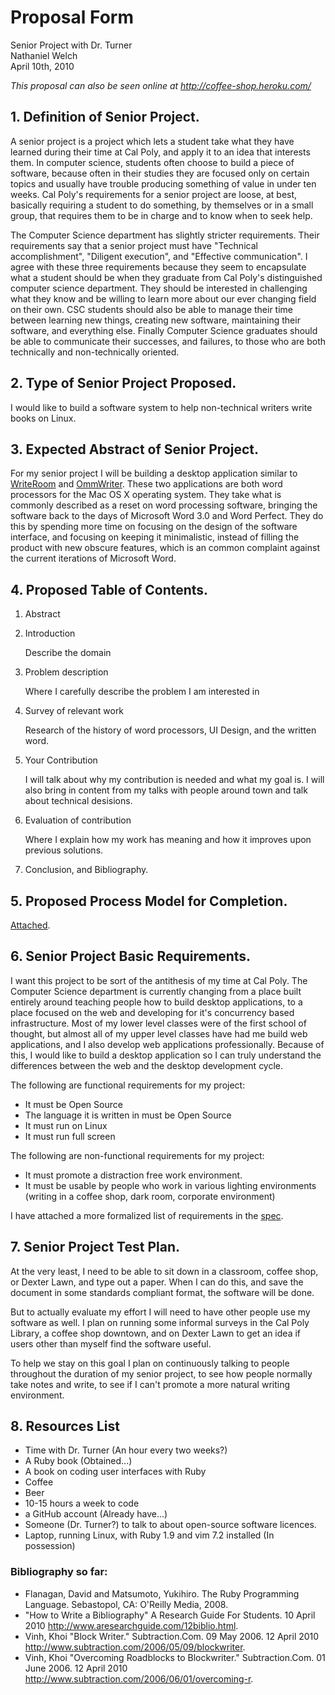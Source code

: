 # Proposal Form

Senior Project with Dr. Turner  
Nathaniel Welch  
April 10th, 2010  

_This proposal can also be seen online at <http://coffee-shop.heroku.com/>_

## 1. Definition of Senior Project.
 
A senior project is a project which lets a student take what they have learned
during their time at Cal Poly, and apply it to an idea that interests them. In
computer science, students often choose to build a piece of software, because
often in their studies they are focused only on certain topics and usually have
trouble producing something of value in under ten weeks. Cal Poly's
requirements for a senior project are loose, at best, basically requiring a
student to do something, by themselves or in a small group, that requires them
to be in charge and to know when to seek help.

The Computer Science department has slightly stricter requirements. Their
requirements say that a senior project must have "Technical accomplishment",
"Diligent execution", and "Effective communication". I agree with these three
requirements because they seem to encapsulate what a student should be when
they graduate from Cal Poly's distinguished computer science department. They
should be interested in challenging what they know and be willing to learn more
about our ever changing field on their own. CSC students should also be able to
manage their time between learning new things, creating new software,
maintaining their software, and everything else. Finally Computer Science
graduates should be able to communicate their successes, and failures, to those
who are both technically and non-technically oriented.

## 2. Type of Senior Project Proposed.
 
I would like to build a software system to help non-technical writers write
books on Linux.

## 3. Expected Abstract of Senior Project.

For my senior project I will be building a desktop application similar to
[WriteRoom][writeroom] and [OmmWriter][ommwriter]. These two applications are
both word processors for the Mac OS X operating system. They take what is
commonly described as a reset on word processing software, bringing the
software back to the days of Microsoft Word 3.0 and Word Perfect. They do this
by spending more time on focusing on the design of the software interface, and
focusing on keeping it minimalistic, instead of filling the product with new
obscure features, which is an common complaint against the current iterations
of Microsoft Word.

## 4. Proposed Table of Contents.

 1. Abstract
 2. Introduction
 
    Describe the domain
 
 3. Problem description
 
    Where I carefully describe the problem I am interested in
 
 4. Survey of relevant work
 
    Research of the history of word processors, UI Design, and the written word.
 
 5. Your Contribution

    I will talk about why my contribution is needed and what my goal is. I will
    also bring in content from my talks with people around town and talk about
    technical desisions.
 
 6. Evaluation of contribution
 
    Where I explain how my work has meaning and how it improves upon previous
    solutions.

 7. Conclusion, and Bibliography.
 
## 5. Proposed Process Model for Completion.

[Attached](/schedule).

## 6. Senior Project Basic Requirements.

 I want this project to be sort of the antithesis of my time at Cal Poly. The
 Computer Science department is currently changing from a place built entirely
 around teaching people how to build desktop applications, to a place focused
 on the web and developing for it's concurrency based infrastructure. Most of
 my lower level classes were of the first school of thought, but almost all of
 my upper level classes have had me build web applications, and I also develop
 web applications professionally. Because of this, I would like to build a
 desktop application so I can truly understand the differences between the web
 and the desktop development cycle.

 The following are functional requirements for my project:

 * It must be Open Source
 * The language it is written in must be Open Source
 * It must run on Linux
 * It must run full screen

The following are non-functional requirements for my project:

 * It must promote a distraction free work environment.
 * It must be usable by people who work in various lighting environments
   (writing in a coffee shop, dark room, corporate environment)

I have attached a more formalized list of requirements in the [spec](/spec).

## 7. Senior Project Test Plan.

At the very least, I need to be able to sit down in a classroom, coffee shop,
or Dexter Lawn, and type out a paper. When I can do this, and save the document
in some standards compliant format, the software will be done. 

But to actually evaluate my effort I will need to have other people use my
software as well. I plan on running some informal surveys in the Cal Poly
Library, a coffee shop downtown, and on Dexter Lawn to get an idea if users
other than myself find the software useful.

To help we stay on this goal I plan on continuously talking to people
throughout the duration of my senior project, to see how people normally take
notes and write, to see if I can't promote a more natural writing environment.

## 8. Resources List

 * Time with Dr. Turner (An hour every two weeks?)
 * A Ruby book (Obtained...)
 * A book on coding user interfaces with Ruby
 * Coffee
 * Beer
 * 10-15 hours a week to code
 * a GitHub account (Already have...)
 * Someone (Dr. Turner?) to talk to about open-source software licences.
 * Laptop, running Linux, with Ruby 1.9 and vim 7.2 installed (In possession)

### Bibliography so far:

 * Flanagan, David and Matsumoto, Yukihiro. The Ruby Programming Language. Sebastopol, CA: O'Reilly Media, 2008.
 * "How to Write a Bibliography" A Research Guide For Students. 10 April 2010 <http://www.aresearchguide.com/12biblio.html>.
 * Vinh, Khoi "Block Writer." Subtraction.Com. 09 May 2006. 12 April 2010 <http://www.subtraction.com/2006/05/09/blockwriter>.
 * Vinh, Khoi "Overcoming Roadblocks to Blockwriter." Subtraction.Com. 01 June 2006. 12 April 2010 <http://www.subtraction.com/2006/06/01/overcoming-r>.

 [writeroom]: http://www.hogbaysoftware.com/products/writeroom
 [ommwriter]: http://www.ommwriter.com/

